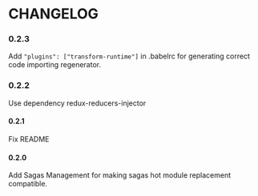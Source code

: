 # CHANGELOG

### 0.2.3

Add `"plugins": ["transform-runtime"]` in .babelrc for generating correct code importing regenerator.

### 0.2.2

Use dependency redux-reducers-injector

#### 0.2.1

Fix README

#### 0.2.0

Add Sagas Management for making sagas hot module replacement compatible.

